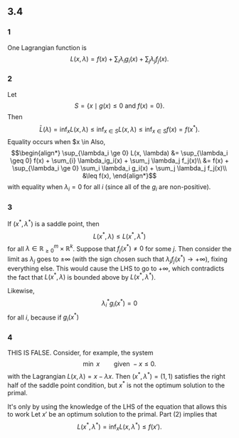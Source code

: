 ## 3.4
### 1
One Lagrangian function is
$$L(x, \lambda) = f(x) + \sum_{i} \lambda_ig_i(x) + \sum_j \lambda_j f_j(x).$$
### 2
Let
$$S = \{x \mid g(x) \leq 0 \text{ and } f(x) = 0\}.$$
Then
$$\bar L(\lambda) = \inf_x L(x, \lambda) \le \inf_{x \in S} L(x, \lambda) \leq \inf_{x \in S} f(x) = f(x^*).$$
Equality occurs when $x \in 
Also,
$$\begin{align*}
\sup_{\lambda_i \ge 0} L(x, \lambda) &= \sup_{\lambda_i \geq 0} f(x) + \sum_{i} \lambda_ig_i(x) + \sum_j \lambda_j f_j(x)\\
&= f(x) + \sup_{\lambda_i \ge 0} \sum_i \lambda_i g_i(x) + \sum_j \lambda_j f_j(x)\\
&\leq f(x),
\end{align*}$$
with equality when $\lambda_i = 0$ for all $i$ (since all of the $g_i$ are non-positive).

### 3
If $(x^*, \lambda^*)$ is a saddle point, then
$$L(x^*, \lambda) \leq L(x^*, \lambda^*)$$
for all $\lambda \in \mathbb R_{\ge 0}^m \times \mathbb R^k$.  Suppose that $f_j(x^*) \neq 0$ for some $j$.  Then consider the limit as $\lambda_j$ goes to $\pm \infty$ (with the sign chosen such that $\lambda_j f_j(x^*) \to +\infty$), fixing everything else.  This would cause the LHS to go to $+\infty$, which contradicts the fact that $L(x^*, \lambda)$ is bounded above by $L(x^*, \lambda^*)$.

Likewise,
$$\lambda_i^*g_i(x^*) = 0$$
for all $i$, because if $g_i(x^*)$

### 4
THIS IS FALSE.  Consider, for example, the system
$$\min\ x \qquad\text{given } -x \leq 0.$$
with the Lagrangian $L(x, \lambda) = x - \lambda x$.  Then $(x^*, \lambda^*) = (1, 1)$ satisfies the 
right half of the saddle point condition, but $x^*$ is not the optimum solution to the primal.

It's only by using the knowledge of the LHS of the equation that allows this to work
Let $x'$ be an optimum solution to the primal.  Part (2) implies that
$$L(x^*, \lambda^*) = \inf_x L(x, \lambda^*)\le f(x').$$

$$$$